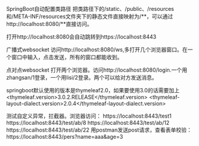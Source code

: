 SpringBoot自动配置类路径
把类路径下的/static、/public、/resources和/META-INF/resources文件夹下的静态文件直接映射为/**，可以通过http://localhost:8080/**直接访问。

打开http://localhost:8080会自动跳转到https://localhost:8443

广播式websocket
访问http://localhost:8080/ws,多打开几个浏览器窗口。在一个窗口中输入，点击发送，所有的窗口都能收到。

点对点websocket
打开两个浏览器。访问http://localhost:8080/login.一个用zhangsan/1登录，一个用lisi/2登录。两个可以给对方发送消息。

springboot默认使用的版本是thymeleaf2.0，如果要使用3.0的话需要加上
<properties>
     <thymeleaf.version>3.0.2.RELEASE</thymeleaf.version>
     <thymeleaf-layout-dialect.version>2.0.4</thymeleaf-layout-dialect.version>
</properties>


测试自定义异常，拦截器。浏览器访问：
https://localhost:8443/test1
https://localhost:8443/test/ab/8
https://localhost:8443/test/ab/12
https://localhost:8443/test/ab/22
用postman发送post请求，查看表单校验：
https://localhost:8443/pers?name=aaa&age=3
